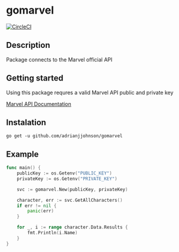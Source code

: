 # gomarvel

[![CircleCI](https://circleci.com/gh/adrianjjohnson/gomarvel.svg?style=svg)](https://circleci.com/gh/adrianjjohnson/gomarvel)

## Description
Package connects to the Marvel official API

## Getting started
Using this package requres a valid Marvel API public and private key

[Marvel API Documentation](https://developer.marvel.com/)

## Instalation
```
go get -u github.com/adrianjjohnson/gomarvel
```

## Example
```go
func main() {
	publicKey := os.Getenv("PUBLIC_KEY")
	privateKey := os.Getenv("PRIVATE_KEY")

	svc := gomarvel.New(publicKey, privateKey)

	character, err := svc.GetAllCharacters()
	if err != nil {
		panic(err)
	}

	for _, i := range character.Data.Results {
		fmt.Println(i.Name)
	}
}
```